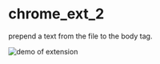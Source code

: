 # chrome_ext_2
prepend a text from the file to the body tag.

![demo of extension](https://firebasestorage.googleapis.com/v0/b/fir-work-9ad87.appspot.com/o/chrome_ext%2Fdesktop-animation5.gif?alt=media&token=fa80fc44-dedc-4ad2-a66b-0fbc4aceae18)
